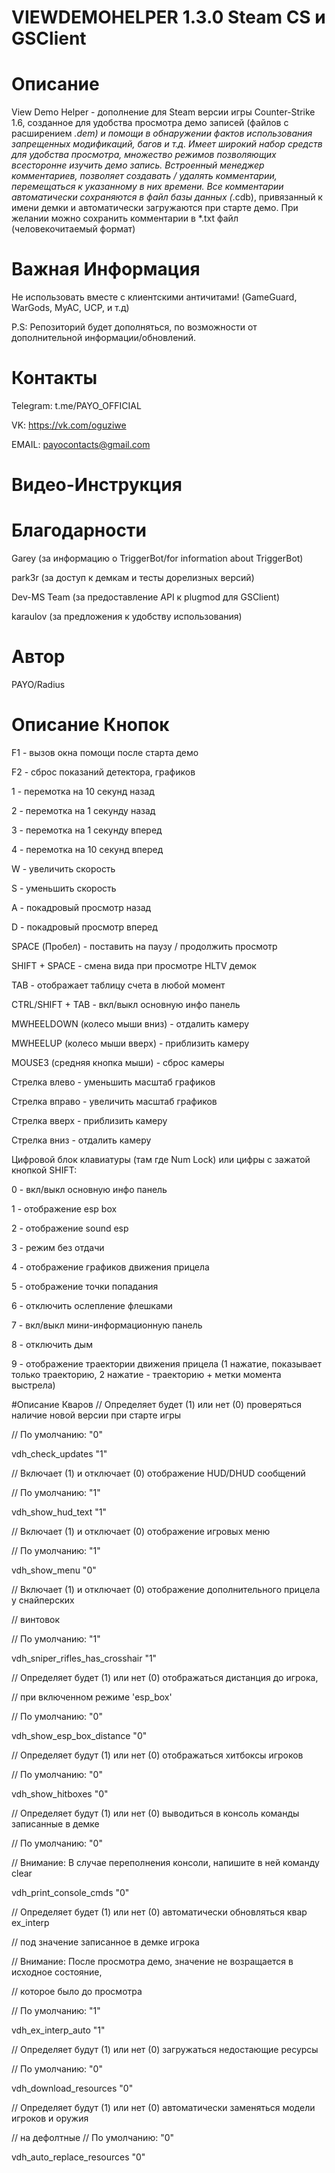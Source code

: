 # VIEWDEMOHELPER 1.3.0 Steam CS и GSClient
# Описание
View Demo Helper - дополнение для Steam версии игры Counter-Strike 1.6, созданное
для удобства просмотра демо записей (файлов с расширением *.dem) и помощи в
обнаружении фактов использования запрещенных модификаций, багов и т.д. Имеет
широкий набор средств для удобства просмотра, множество режимов позволяющих
всесторонне изучить демо запись. Встроенный менеджер комментариев, позволяет
создавать / удалять комментарии, перемещаться к указанному в них времени.
Все комментарии автоматически сохраняются в файл базы данных (*.cdb), привязанный
к имени демки и автоматически загружаются при старте демо. При желании можно
сохранить комментарии в *.txt файл (человекочитаемый формат)


# Важная Информация
Не использовать вместе с клиентскими античитами! (GameGuard, WarGods, MyAC, UCP, и т.д)

P.S: Репозиторий будет дополняться, по возможности от дополнительной информации/обновлений.


# Контакты
Telegram: t.me/PAYO_OFFICIAL


VK: https://vk.com/oguziwe


EMAIL: payocontacts@gmail.com

# Видео-Инструкция

# Благодарности
Garey (за информацию о TriggerBot/for information about TriggerBot)


park3r (за доступ к демкам и тесты дорелизных версий)


Dev-MS Team (за предоставление API к plugmod для GSClient)


karaulov (за предложения к удобству использования)

# Автор
PAYO/Radius

# Описание Кнопок
F1 - вызов окна помощи после старта демо


F2 - сброс показаний детектора, графиков



1 - перемотка на 10 секунд назад


2 - перемотка на 1 секунду назад


3 - перемотка на 1 секунду вперед


4 - перемотка на 10 секунд вперед



W - увеличить скорость


S - уменьшить скорость


A - покадровый просмотр назад


D - покадровый просмотр вперед



SPACE (Пробел) - поставить на паузу / продолжить просмотр


SHIFT + SPACE - смена вида при просмотре HLTV демок


TAB - отображает таблицу счета в любой момент


CTRL/SHIFT + TAB - вкл/выкл основную инфо панель



MWHEELDOWN (колесо мыши вниз) - отдалить камеру


MWHEELUP (колесо мыши вверх) - приблизить камеру


MOUSE3 (средняя кнопка мыши) - сброс камеры



Стрелка влево - уменьшить масштаб графиков


Стрелка вправо - увеличить масштаб графиков


Стрелка вверх - приблизить камеру


Стрелка вниз - отдалить камеру

Цифровой блок клавиатуры (там где Num Lock) или цифры с зажатой кнопкой SHIFT:

0 - вкл/выкл основную инфо панель


1 - отображение esp box


2 - отображение sound esp


3 - режим без отдачи


4 - отображение графиков движения прицела


5 - отображение точки попадания


6 - отключить ослепление флешками


7 - вкл/выкл мини-информационную панель


8 - отключить дым


9 - отображение траектории движения прицела (1 нажатие, показывает только
траекторию, 2 нажатие - траекторию + метки момента выстрела)

#Описание Кваров
// Определяет будет (1) или нет (0) проверяться наличие новой версии при старте игры


// По умолчанию: "0"

vdh_check_updates "1"


// Включает (1) и отключает (0) отображение HUD/DHUD сообщений


// По умолчанию: "1"


vdh_show_hud_text "1"



// Включает (1) и отключает (0) отображение игровых меню


// По умолчанию: "1"


vdh_show_menu "0"



// Включает (1) и отключает (0) отображение дополнительного прицела у снайперских


// винтовок


// По умолчанию: "1"


vdh_sniper_rifles_has_crosshair "1"



// Определяет будет (1) или нет (0) отображаться дистанция до игрока,


// при включенном режиме 'esp_box'


// По умолчанию: "0"


vdh_show_esp_box_distance "0"



// Определяет будут (1) или нет (0) отображаться хитбоксы игроков


// По умолчанию: "0"


vdh_show_hitboxes "0"


// Определяет будут (1) или нет (0) выводиться в консоль команды записанные в демке


// По умолчанию: "0"


// Внимание: В случае переполнения консоли, напишите в ней команду clear


vdh_print_console_cmds "0"



// Определяет будет (1) или нет (0) автоматически обновляться квар ex_interp


// под значение записанное в демке игрока


// Внимание: После просмотра демо, значение не возращается в исходное состояние,


// которое было до просмотра


// По умолчанию: "1"


vdh_ex_interp_auto "1"



// Определяет будут (1) или нет (0) загружаться недостающие ресурсы


// По умолчанию: "0"


vdh_download_resources "0"



// Определяет будут (1) или нет (0) автоматически заменяться модели игроков и оружия


// на дефолтные
// По умолчанию: "0"


vdh_auto_replace_resources "0"
